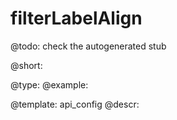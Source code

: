 filterLabelAlign
=============

@todo:
	check the autogenerated stub


@short:
	

@type: 
@example:


@template:	api_config
@descr:


